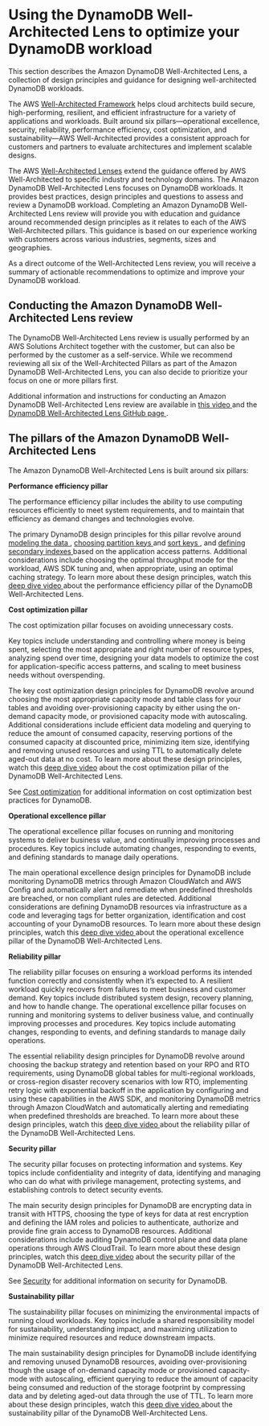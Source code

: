 # Using the DynamoDB Well\-Architected Lens to optimize your DynamoDB workload<a name="bp-wal"></a>

This section describes the Amazon DynamoDB Well\-Architected Lens, a collection of design principles and guidance for designing well\-architected DynamoDB workloads\.

The AWS [Well\-Architected Framework](https://aws.amazon.com/architecture/well-architected/) helps cloud architects build secure, high\-performing, resilient, and efficient infrastructure for a variety of applications and workloads\. Built around six pillars—operational excellence, security, reliability, performance efficiency, cost optimization, and sustainability—AWS Well\-Architected provides a consistent approach for customers and partners to evaluate architectures and implement scalable designs\.

The AWS [Well\-Architected Lenses](https://docs.aws.amazon.com/wellarchitected/latest/userguide/lenses.html) extend the guidance offered by AWS Well\-Architected to specific industry and technology domains\. The Amazon DynamoDB Well\-Architected Lens focuses on DynamoDB workloads\. It provides best practices, design principles and questions to assess and review a DynamoDB workload\. Completing an Amazon DynamoDB Well\-Architected Lens review will provide you with education and guidance around recommended design principles as it relates to each of the AWS Well\-Architected pillars\. This guidance is based on our experience working with customers across various industries, segments, sizes and geographies\.

 As a direct outcome of the Well\-Architected Lens review, you will receive a summary of actionable recommendations to optimize and improve your DynamoDB workload\. 

## Conducting the Amazon DynamoDB Well\-Architected Lens review<a name="bp-wal-conducting"></a>

The DynamoDB Well\-Architected Lens review is usually performed by an AWS Solutions Architect together with the customer, but can also be performed by the customer as a self\-service\. While we recommend reviewing all six of the Well\-Architected Pillars as part of the Amazon DynamoDB Well\-Architected Lens, you can also decide to prioritize your focus on one or more pillars first\.

Additional information and instructions for conducting an Amazon DynamoDB Well\-Architected Lens review are available in [this video ](https://youtu.be/mLAUvJYvBjA) and the [DynamoDB Well\-Architected Lens GitHub page ](https://github.com/aws-samples/custom-lens-wa-hub/tree/main/DynamoDB)\.

## The pillars of the Amazon DynamoDB Well\-Architected Lens<a name="bp-wal-pillars"></a>

The Amazon DynamoDB Well\-Architected Lens is built around six pillars:

**Performance efficiency pillar**

The performance efficiency pillar includes the ability to use computing resources efficiently to meet system requirements, and to maintain that efficiency as demand changes and technologies evolve\.

The primary DynamoDB design principles for this pillar revolve around [modeling the data ](https://docs.aws.amazon.com/amazondynamodb/latest/developerguide/bp-relational-modeling.html), [choosing partition keys ](https://docs.aws.amazon.com/amazondynamodb/latest/developerguide/HowItWorks.Partitions.html#HowItWorks.Partitions.SimpleKey) and [sort keys ](https://docs.aws.amazon.com/amazondynamodb/latest/developerguide/HowItWorks.Partitions.html#HowItWorks.Partitions.CompositeKey), and [defining secondary indexes ](https://docs.aws.amazon.com/amazondynamodb/latest/developerguide/bp-indexes.html) based on the application access patterns\. Additional considerations include choosing the optimal throughput mode for the workload, AWS SDK tuning and, when appropriate, using an optimal caching strategy\. To learn more about these design principles, watch this [deep dive video ](https://youtu.be/PuCIy5Weyi8) about the performance efficiency pillar of the DynamoDB Well\-Architected Lens\.

**Cost optimization pillar**

The cost optimization pillar focuses on avoiding unnecessary costs\. 

Key topics include understanding and controlling where money is being spent, selecting the most appropriate and right number of resource types, analyzing spend over time, designing your data models to optimize the cost for application\-specific access patterns, and scaling to meet business needs without overspending\.

The key cost optimization design principles for DynamoDB revolve around choosing the most appropriate capacity mode and table class for your tables and avoiding over\-provisioning capacity by either using the on\-demand capacity mode, or provisioned capacity mode with autoscaling\. Additional considerations include efficient data modeling and querying to reduce the amount of consumed capacity, reserving portions of the consumed capacity at discounted price, minimizing item size, identifying and removing unused resources and using TTL to automatically delete aged\-out data at no cost\. To learn more about these design principles, watch this [deep dive video](https://youtu.be/iuI0HUuw6Jg) about the cost optimization pillar of the DynamoDB Well\-Architected Lens\.

See [Cost optimization](https://docs.aws.amazon.com/amazondynamodb/latest/developerguide/bp-cost-optimization.html) for additional information on cost optimization best practices for DynamoDB\.

**Operational excellence pillar**

The operational excellence pillar focuses on running and monitoring systems to deliver business value, and continually improving processes and procedures\. Key topics include automating changes, responding to events, and defining standards to manage daily operations\.

The main operational excellence design principles for DynamoDB include monitoring DynamoDB metrics through Amazon CloudWatch and AWS Config and automatically alert and remediate when predefined thresholds are breached, or non compliant rules are detected\. Additional considerations are defining DynamoDB resources via infrastructure as a code and leveraging tags for better organization, identification and cost accounting of your DynamoDB resources\. To learn more about these design principles, watch this [deep dive video ](https://youtu.be/41HUSL9tJa8) about the operational excellence pillar of the DynamoDB Well\-Architected Lens\.

**Reliability pillar**

The reliability pillar focuses on ensuring a workload performs its intended function correctly and consistently when it’s expected to\. A resilient workload quickly recovers from failures to meet business and customer demand\. Key topics include distributed system design, recovery planning, and how to handle change\. The operational excellence pillar focuses on running and monitoring systems to deliver business value, and continually improving processes and procedures\. Key topics include automating changes, responding to events, and defining standards to manage daily operations\.

The essential reliability design principles for DynamoDB revolve around choosing the backup strategy and retention based on your RPO and RTO requirements, using DynamoDB global tables for multi\-regional workloads, or cross\-region disaster recovery scenarios with low RTO, implementing retry logic with exponential backoff in the application by configuring and using these capabilities in the AWS SDK, and monitoring DynamoDB metrics through Amazon CloudWatch and automatically alerting and remediating when predefined thresholds are breached\. To learn more about these design principles, watch this [deep dive video ](https://youtu.be/8AoPBxVQYM8) about the reliability pillar of the DynamoDB Well\-Architected Lens\.

**Security pillar**

The security pillar focuses on protecting information and systems\. Key topics include confidentiality and integrity of data, identifying and managing who can do what with privilege management, protecting systems, and establishing controls to detect security events\.

The main security design principles for DynamoDB are encrypting data in transit with HTTPS, choosing the type of keys for data at rest encryption and defining the IAM roles and policies to authenticate, authorize and provide fine grain access to DynamoDB resources\. Additional considerations include auditing DynamoDB control plane and data plane operations through AWS CloudTrail\. To learn more about these design principles, watch this [deep dive video](https://youtu.be/G_BUsA22kJ8) about the security pillar of the DynamoDB Well\-Architected Lens\.

See [Security](https://docs.aws.amazon.com/amazondynamodb/latest/developerguide/security.html) for additional information on security for DynamoDB\.

**Sustainability pillar**

The sustainability pillar focuses on minimizing the environmental impacts of running cloud workloads\. Key topics include a shared responsibility model for sustainability, understanding impact, and maximizing utilization to minimize required resources and reduce downstream impacts\.

The main sustainability design principles for DynamoDB include identifying and removing unused DynamoDB resources, avoiding over\-provisioning though the usage of on\-demand capacity mode or provisioned capacity\-mode with autoscaling, efficient querying to reduce the amount of capacity being consumed and reduction of the storage footprint by compressing data and by deleting aged\-out data through the use of TTL\. To learn more about these design principles, watch this [deep dive video ](https://youtu.be/fAfYms7u3EE) about the sustainability pillar of the DynamoDB Well\-Architected Lens\.